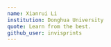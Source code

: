 ```yaml
---
name: Xianrui Li
institution: Donghua University
quote: Learn from the best.
github_user: invisprints
---
```


